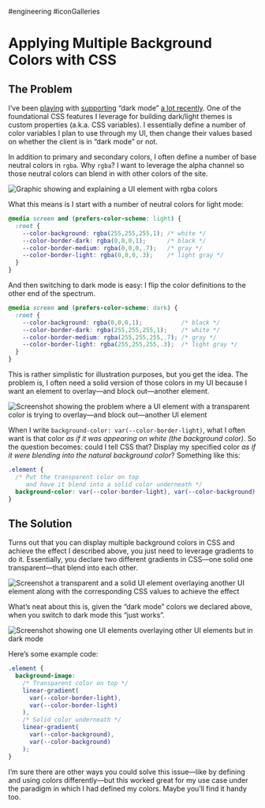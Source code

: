 #engineering #iconGalleries

# Applying Multiple Background Colors with CSS

## The Problem

I’ve been [playing](https://blog.jim-nielsen.com/2019/conditional-syntax-highlighting-in-dark-mode-with-css-imports/) with [supporting](https://blog.jim-nielsen.com/2018/icon-galleries-dark-mode/) “dark mode” [a lot recently](https://blog.jim-nielsen.com/2018/dark-mode-on-the-web/). One of the foundational CSS features I leverage for building dark/light themes is custom properties (a.k.a. CSS variables). I essentially define a number of color variables I plan to use through my UI, then change their values based on whether the client is in “dark mode” or not.

In addition to primary and secondary colors, I often define a number of base neutral colors in `rgba`. Why `rgba`? I want to leverage the alpha channel so those neutral colors can blend in with other colors of the site.

![Graphic showing and explaining a UI element with rgba colors](https://cdn.jim-nielsen.com/blog/2019/multiple-backgrounds-css-colors-outline.png)

What this means is I start with a number of neutral colors for light mode:

```css
@media screen and (prefers-color-scheme: light) {
  :root {
    --color-background: rgba(255,255,255,1); /* white */
    --color-border-dark: rgba(0,0,0,1);      /* black */
    --color-border-medium: rgba(0,0,0,.7);   /* gray */
    --color-border-light: rgba(0,0,0,.3);    /* light gray */
  }
}
```

And then switching to dark mode is easy: I flip the color definitions to the other end of the spectrum.

```css
@media screen and (prefers-color-scheme: dark) {
  :root {
    --color-background: rgba(0,0,0,1);           /* black */
    --color-border-dark: rgba(255,255,255,1);    /* white */
    --color-border-medium: rgba(255,255,255,.7); /* gray */
    --color-border-light: rgba(255,255,255,.3);  /* light gray */
  }
}
```

This is rather simplistic for illustration purposes, but you get the idea. The problem is, I often need a solid version of those colors in my UI because I want an element to overlay—and block out—another element.

![Screenshot showing the problem where a UI element with a transparent color is trying to overlay—and block out—another UI element](https://cdn.jim-nielsen.com/blog/2019/multiple-backgrounds-css-on-white-problem.png)

When I write `background-color: var(--color-border-light)`, what I often want is that color *as if it was appearing on white (the background color)*. So the question becomes: could I tell CSS that? Display my specified color *as if it were blending into the natural background color*? Something like this:

```css
.element {
  /* Put the transparent color on top
     and have it blend into a solid color underneath */
  background-color: var(--color-border-light), var(--color-background);
}
```

## The Solution

Turns out that you can display multiple background colors in CSS and achieve the effect I described above, you just need to leverage gradients to do it. Essentially, you declare two different gradients in CSS—one solid one transparent—that blend into each other. 

![Screenshot a transparent and a solid UI element overlaying another UI element along with the corresponding CSS values to achieve the effect](https://cdn.jim-nielsen.com/blog/2019/multiple-backgrounds-css-on-white.png)

What’s neat about this is, given the “dark mode” colors we declared above, when you switch to dark mode this “just works”.

![Screenshot showing one UI elements overlaying other UI elements but in dark mode](https://cdn.jim-nielsen.com/blog/2019/multiple-backgrounds-css-on-black.png)

Here’s some example code:

```css
.element {
  background-image: 
    /* Transparent color on top */
    linear-gradient(
      var(--color-border-light),
      var(--color-border-light)
    ),
    /* Solid color underneath */
    linear-gradient(
      var(--color-background),
      var(--color-background)
    );
}
```

I’m sure there are other ways you could solve this issue—like by defining and using colors differently—but this worked great for my use case under the paradigm in which I had defined my colors. Maybe you’ll find it handy too.
